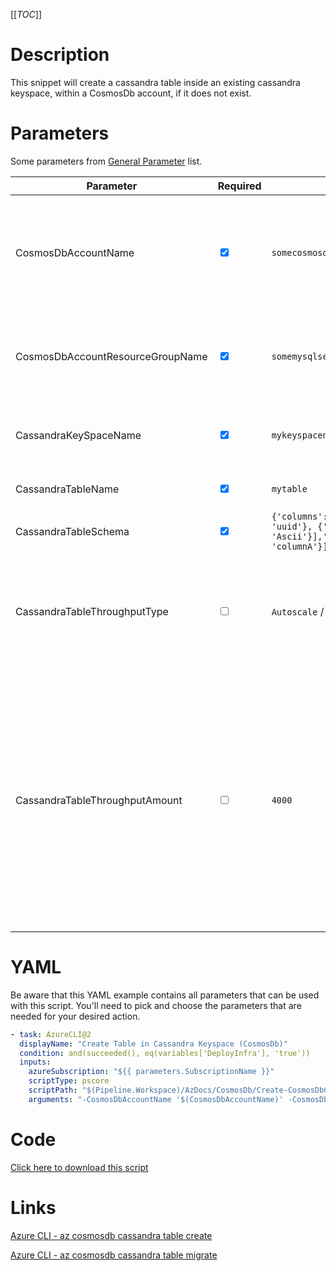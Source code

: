 [[_TOC_]]

# Description

This snippet will create a cassandra table inside an existing cassandra keyspace, within a CosmosDb account, if it does not exist.

# Parameters

Some parameters from [General Parameter](/Azure/AzDocs-v1/Scripts) list.

| Parameter                        | Required                        | Example Value                                                                                                                   | Description                                                                                                                                                                                                                                       |
| -------------------------------- | ------------------------------- | ------------------------------------------------------------------------------------------------------------------------------- | ------------------------------------------------------------------------------------------------------------------------------------------------------------------------------------------------------------------------------------------------- |
| CosmosDbAccountName              | <input type="checkbox" checked> | `somecosmosdb$(Release.EnvironmentName)`                                                                                        | The name for the CosmosDB Account resource. It's recommended to use just alphanumerical characters and hyphens.                                                                                                                                   |
| CosmosDbAccountResourceGroupName | <input type="checkbox" checked> | `somemysqlserver$(Release.EnvironmentName)`                                                                                     | The name of the resourcegroup you want your CosmosDB account to be created in                                                                                                                                                                     |
| CassandraKeySpaceName            | <input type="checkbox" checked> | `mykeyspacename`                                                                                                                | The name of the keyspace where the table will be created.                                                                                                                                                                                         |
| CassandraTableName               | <input type="checkbox" checked> | `mytable`                                                                                                                       | The name of the table to create.                                                                                                                                                                                                                  |
| CassandraTableSchema             | <input type="checkbox" checked> | `{'columns': [{'name': 'columnA','type': 'uuid'}, {'name': 'columnB','type': 'Ascii'}],'partitionKeys': [{'name': 'columnA'}]}` | The schema of the table in JSON.                                                                                                                                                                                                                  |
| CassandraTableThroughputType     | <input type="checkbox">         | `Autoscale` / `Manual`                                                                                                          | The throughput type you want to specify for your table. The options `Autoscale` and `Manual` are available.                                                                                                                                       |
| CassandraTableThroughputAmount   | <input type="checkbox">         | `4000`                                                                                                                          | The amount of RU's to specify per table. When choosing `Autoscale` the range has to be between `4000 - 1000000` with increments of `1000` RU's. When choosing `Manual` the range has to be between `400 - 1000000` with increments of `100` RU's. |

# YAML

Be aware that this YAML example contains all parameters that can be used with this script. You'll need to pick and choose the parameters that are needed for your desired action.

```yaml
- task: AzureCLI@2
  displayName: "Create Table in Cassandra Keyspace (CosmosDb)"
  condition: and(succeeded(), eq(variables['DeployInfra'], 'true'))
  inputs:
    azureSubscription: "${{ parameters.SubscriptionName }}"
    scriptType: pscore
    scriptPath: "$(Pipeline.Workspace)/AzDocs/CosmosDb/Create-CosmosDbCassandraTable.ps1"
    arguments: "-CosmosDbAccountName '$(CosmosDbAccountName)' -CosmosDbAccountResourceGroupName '$(CosmosDbAccountResourceGroupName)' -CassandraKeySpaceName '$(CassandraKeySpaceName)' -CassandraTableName '$(CassandraTableName)' -CassandraTableSchema '$(CassandraTableSchema)' -CassandraTableThroughputType '$(CassandraTableThroughputType)' -CassandraTableThroughputAmount '$(CassandraTableThroughputAmount)'"
```

# Code

[Click here to download this script](../../../../../src/CosmosDb/Create-CosmosDbCassandraTable.ps1)

# Links

[Azure CLI - az cosmosdb cassandra table create](https://docs.microsoft.com/en-us/cli/azure/cosmosdb/cassandra/table?view=azure-cli-latest#az_cosmosdb_cassandra_table_create)

[Azure CLI - az cosmosdb cassandra table migrate](https://docs.microsoft.com/nl-nl/cli/azure/cosmosdb/cassandra/table/throughput?view=azure-cli-latest#az_cosmosdb_cassandra_table_throughput_migrate)
